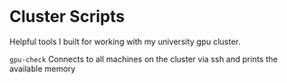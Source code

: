 # Cluster Scripts

Helpful tools I built for working with my university gpu cluster. 

`gpu-check` Connects to all machines on the cluster via ssh and prints the available memory
